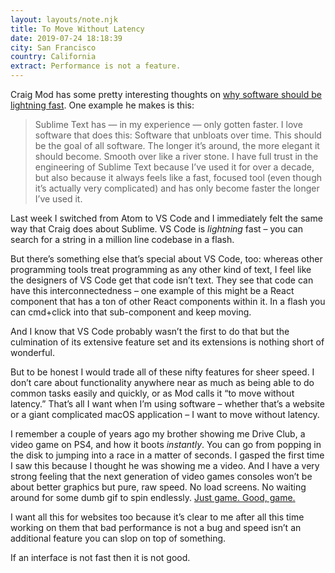 ```yaml
---
layout: layouts/note.njk
title: To Move Without Latency
date: 2019-07-24 18:18:39
city: San Francisco
country: California
extract: Performance is not a feature.
---
```


Craig Mod has some pretty interesting thoughts on [why software should be lightning fast](https://craigmod.com/essays/fast_software/). One example he makes is this:

> Sublime Text has — in my experience — only gotten faster. I love software that does this: Software that unbloats over time. This should be the goal of all software. The longer it’s around, the more elegant it should become. Smooth over like a river stone. I have full trust in the engineering of Sublime Text because I’ve used it for over a decade, but also because it always feels like a fast, focused tool (even though it’s actually very complicated) and has only become faster the longer I’ve used it.

Last week I switched from Atom to VS Code and I immediately felt the same way that Craig does about Sublime. VS Code is _lightning_ fast – you can search for a string in a million line codebase in a flash.

But there’s something else that’s special about VS Code, too: whereas other programming tools treat programming as any other kind of text, I feel like the designers of VS Code get that code isn’t text. They see that code can have this interconnectedness – one example of this might be a React component that has a ton of other React components within it. In a flash you can cmd+click into that sub-component and keep moving.

And I know that VS Code probably wasn’t the first to do that but the culmination of its extensive feature set and its extensions is nothing short of wonderful.

But to be honest I would trade all of these nifty features for sheer speed. I don’t care about functionality anywhere near as much as being able to do common tasks easily and quickly, or as Mod calls it “to move without latency.” That’s all I want when I’m using software – whether that’s a website or a giant complicated macOS application – I want to move without latency.

I remember a couple of years ago my brother showing me Drive Club, a video game on PS4, and how it boots _instantly_. You can go from popping in the disk to jumping into a race in a matter of seconds. I gasped the first time I saw this because I thought he was showing me a video. And I have a very strong feeling that the next generation of video games consoles won’t be about better graphics but pure, raw speed. No load screens. No waiting around for some dumb gif to spin endlessly. [Just game. Good, game.](https://www.youtube.com/watch?v=i1qnIBLNOG0)

I want all this for websites too because it’s clear to me after all this time working on them that bad performance is not a bug and speed isn’t an additional feature you can slop on top of something.

If an interface is not fast then it is not good.
